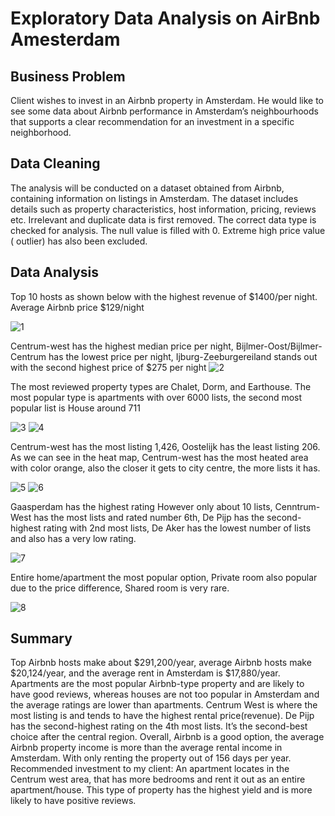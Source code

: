 # Exploratory Data Analysis on AirBnb Amesterdam
## Business Problem
Client wishes to invest in an Airbnb property in Amsterdam. He would like to see some data about Airbnb performance in Amsterdam’s neighbourhoods that supports a clear recommendation for an investment in a specific neighborhood. 
## Data Cleaning 
The analysis will be conducted on a dataset obtained from Airbnb, containing information on listings in Amsterdam. The dataset includes details such as property characteristics, host information, pricing, reviews etc. Irrelevant and duplicate data is first removed. The correct data type is checked for analysis. The null value is filled with 0. Extreme high price value ( outlier) has also been excluded.
## Data Analysis
Top 10 hosts as shown below with the highest revenue of $1400/per night. Average Airbnb price $129/night 

![1](https://github.com/dandai509/Python-Project--Exploratory-Data-Analysis/assets/106848444/fed8c479-28a3-4e0e-8966-e27061d3ac79)

Centrum-west has the highest median price per night, Bijlmer-Oost/Bijlmer-Centrum has the lowest price per night, Ijburg-Zeeburgereiland stands out with the second highest price of $275 per night
![2](https://github.com/dandai509/Python-Project--Exploratory-Data-Analysis/assets/106848444/9e7a347f-caa7-48bd-aa50-1b43bc10c7e1)

The most reviewed property types are Chalet, Dorm, and Earthouse. The most popular type is apartments with over 6000 lists, the second most popular list is House around 711

![3](https://github.com/dandai509/Python-Project--Exploratory-Data-Analysis/assets/106848444/d6fe6584-4627-4e1d-8462-752bae5720fb)
![4](https://github.com/dandai509/Python-Project--Exploratory-Data-Analysis/assets/106848444/c78f3c27-cb76-41af-8d82-230479984898)

Centrum-west has the most listing 1,426, Oostelijk has the least listing 206. As we can see in the heat map, Centrum-west has the most heated area with color orange, also the closer it gets to city centre, the more lists it has.

![5](https://github.com/dandai509/Python-Project--Exploratory-Data-Analysis/assets/106848444/36de489b-092e-4ba4-9cd0-ef2f68e15db8)
![6](https://github.com/dandai509/Python-Project--Exploratory-Data-Analysis/assets/106848444/a98ba561-be86-435b-b9f7-7b05d5d52751)

Gaasperdam has the highest rating However only about 10 lists, Cenntrum-West has the most lists and rated number 6th, De Pijp has the second-highest rating with 2nd most lists, De Aker has the lowest number of lists and also has a very low rating.

![7](https://github.com/dandai509/Python-Project--Exploratory-Data-Analysis/assets/106848444/591c9f88-2932-42f7-b22b-bfa886df154d)

Entire home/apartment the most popular option, Private room also popular due to the price difference, Shared room is very rare.

![8](https://github.com/dandai509/Python-Project--Exploratory-Data-Analysis/assets/106848444/68f9c0f3-ee8e-4fef-b1e3-fba6b9474fca)

## Summary
Top Airbnb hosts make about $291,200/year, average Airbnb hosts make $20,124/year, and the average rent in Amsterdam is $17,880/year. Apartments are the most popular Airbnb-type property and are likely to have good reviews, whereas houses are not too popular in Amsterdam and the average ratings are lower than apartments. Centrum West is where the most listing is and tends to have the highest rental price(revenue). De Pijp has the second-highest rating on the 4th most lists. It’s the second-best choice after the central region.
Overall, Airbnb is a good option, the average Airbnb property income is more than the average rental income in Amsterdam. With only renting the property out of 156 days per year. Recommended investment to my client: An apartment locates in the Centrum west area, that has more bedrooms and rent it out as an entire apartment/house. This type of property has the highest yield and is more likely to have positive reviews.
